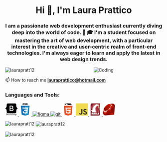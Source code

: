 <h1 align="center">Hi 👋, I'm Laura Prattico</h1>
<h3 align="center">I am a passionate web development enthusiast currently diving deep into the world of code. 🚀 🎓 I'm a student focused on mastering the art of web development, with a particular interest in the creative and user-centric realm of front-end technologies. I'm always eager to learn and apply the latest in web design trends.</h3>
<img align="right" alt="Coding" width="220" src="https://tse4.mm.bing.net/th?id=OIP.6qnP8ZHESN0IhK15TWdahAHaFj&pid=Api&P=0&h=180">

<p align="left"> <img src="https://komarev.com/ghpvc/?username=laurapratt12&label=Profile%20views&color=0e75b6&style=flat" alt="laurapratt12" /> </p>

📫 How to reach me **lauraprattico@hotmail.com**

<p align="left">
</p>

<h3 align="left">Languages and Tools:</h3>
<p align="left"> <a href="https://getbootstrap.com" target="_blank" rel="noreferrer"> <img src="https://raw.githubusercontent.com/devicons/devicon/master/icons/bootstrap/bootstrap-plain-wordmark.svg" alt="bootstrap" width="40" height="40"/> </a> <a href="https://www.w3schools.com/css/" target="_blank" rel="noreferrer"> <img src="https://raw.githubusercontent.com/devicons/devicon/master/icons/css3/css3-original-wordmark.svg" alt="css3" width="40" height="40"/> </a> <a href="https://www.figma.com/" target="_blank" rel="noreferrer"> <img src="https://www.vectorlogo.zone/logos/figma/figma-icon.svg" alt="figma" width="40" height="40"/> </a> <a href="https://git-scm.com/" target="_blank" rel="noreferrer"> <img src="https://www.vectorlogo.zone/logos/git-scm/git-scm-icon.svg" alt="git" width="40" height="40"/> </a> <a href="https://www.w3.org/html/" target="_blank" rel="noreferrer"> <img src="https://raw.githubusercontent.com/devicons/devicon/master/icons/html5/html5-original-wordmark.svg" alt="html5" width="40" height="40"/> </a> <a href="https://developer.mozilla.org/en-US/docs/Web/JavaScript" target="_blank" rel="noreferrer"> <img src="https://raw.githubusercontent.com/devicons/devicon/master/icons/javascript/javascript-original.svg" alt="javascript" width="40" height="40"/> </a> <a href="https://rubyonrails.org" target="_blank" rel="noreferrer"> <img src="https://raw.githubusercontent.com/devicons/devicon/master/icons/rails/rails-original-wordmark.svg" alt="rails" width="40" height="40"/> </a> <a href="https://www.ruby-lang.org/en/" target="_blank" rel="noreferrer"> <img src="https://raw.githubusercontent.com/devicons/devicon/master/icons/ruby/ruby-original.svg" alt="ruby" width="40" height="40"/> </a> </p>

<p><img align="left" src="https://github-readme-stats.vercel.app/api/top-langs?username=laurapratt12&show_icons=true&locale=en&layout=compact" alt="laurapratt12" /></p>

<p>&nbsp;<img align="center" src="https://github-readme-stats.vercel.app/api?username=laurapratt12&show_icons=true&locale=en" alt="laurapratt12" /></p>

<p><img align="center" src="https://github-readme-streak-stats.herokuapp.com/?user=laurapratt12&" alt="laurapratt12" /></p>
